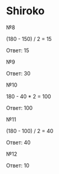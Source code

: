 # Shiroko

№8

(180 - 150) / 2 = 15

Ответ: 15

№9

Ответ: 30

№10

180 - 40 * 2 = 100

Ответ: 100

№11

(180 - 100) / 2 = 40

Ответ: 40

№12

Ответ: 10
